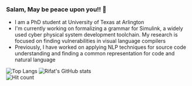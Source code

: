 ### Salam, May be peace upon you!! 👋

- I am a PhD student at University of Texas at Arlington
- I'm currently working on formalizing a grammar for Simulink, a widely used cyber physical system development toolchain. My research is focused on finding vulnerabilities in visual language compilers
- Previously, I have worked on applying NLP techniques for source code understanding and finding a common representation for code and natural language

![Top Langs](https://github-readme-stats.vercel.app/api/top-langs/?username=rifatarefin&hide=html)
![Rifat's GitHub stats](https://github-readme-stats-git-master-rifatarefin.vercel.app/api?username=rifatarefin&show_icons=true&hide_rank=true)
<br>
![Hit count](https://komarev.com/ghpvc/?username=rifatarefin&color=green)

<!--
**rifatarefin/rifatarefin** is a ✨ _special_ ✨ repository because its `README.md` (this file) appears on your GitHub profile.

Here are some ideas to get you started:

- 🔭 I’m currently working on ...
- 🌱 I’m currently learning ...
- 👯 I’m looking to collaborate on ...
- 🤔 I’m looking for help with ...
- 💬 Ask me about ...
- 📫 How to reach me: ...
- 😄 Pronouns: ...
- ⚡ Fun fact: ...
-->
